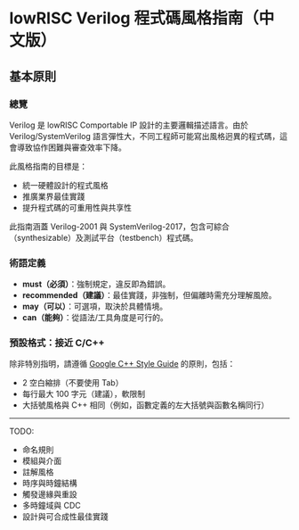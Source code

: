 # lowRISC Verilog 程式碼風格指南（中文版）

## 基本原則

### 總覽

Verilog 是 lowRISC Comportable IP 設計的主要邏輯描述語言。由於 Verilog/SystemVerilog 語言彈性大，不同工程師可能寫出風格迥異的程式碼，這會導致協作困難與審查效率下降。

此風格指南的目標是：

- 統一硬體設計的程式風格
- 推廣業界最佳實踐
- 提升程式碼的可重用性與共享性

此指南涵蓋 Verilog-2001 與 SystemVerilog-2017，包含可綜合（synthesizable）及測試平台（testbench）程式碼。

### 術語定義

- **must（必須）**：強制規定，違反即為錯誤。
- **recommended（建議）**：最佳實踐，非強制，但偏離時需充分理解風險。
- **may（可以）**：可選項，取決於具體情境。
- **can（能夠）**：從語法/工具角度是可行的。

### 預設格式：接近 C/C++

除非特別指明，請遵循 [Google C++ Style Guide](https://google.github.io/styleguide/cppguide.html) 的原則，包括：

- 2 空白縮排（不要使用 Tab）
- 每行最大 100 字元（建議），軟限制
- 大括號風格與 C++ 相同（例如，函數定義的左大括號與函數名稱同行）

---

TODO:
- 命名規則
- 模組與介面
- 註解風格
- 時序與時鐘結構
- 觸發邊緣與重設
- 多時鐘域與 CDC
- 設計與可合成性最佳實踐

